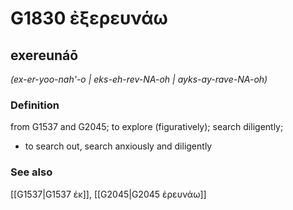 # G1830 ἐξερευνάω

## exereunáō

_(ex-er-yoo-nah'-o | eks-eh-rev-NA-oh | ayks-ay-rave-NA-oh)_

### Definition

from G1537 and G2045; to explore (figuratively); search diligently; 

- to search out, search anxiously and diligently

### See also

[[G1537|G1537 ἐκ]], [[G2045|G2045 ἐρευνάω]]
